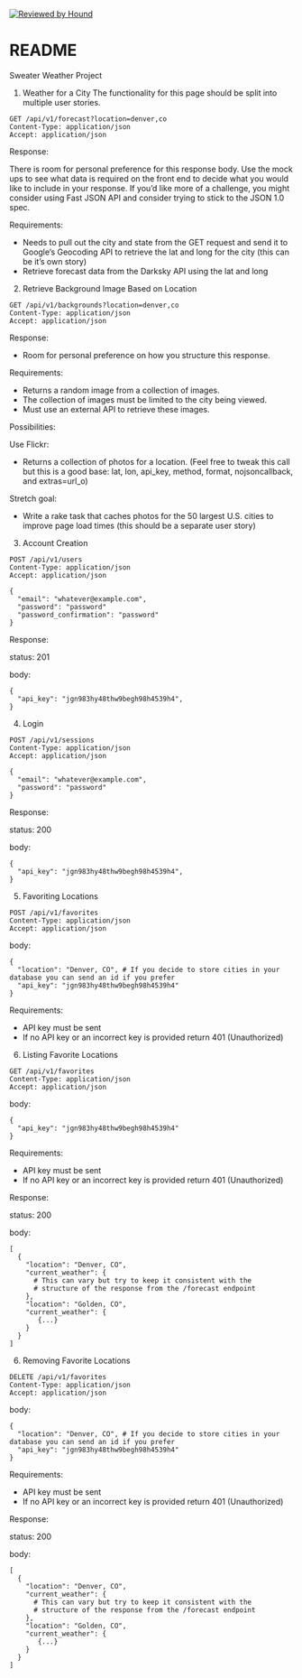 [![Reviewed by Hound](https://img.shields.io/badge/Reviewed_by-Hound-8E64B0.svg)](https://houndci.com)

# README

Sweater Weather Project
1. Weather for a City
The functionality for this page should be split into multiple user stories.
```
GET /api/v1/forecast?location=denver,co
Content-Type: application/json
Accept: application/json
```
Response:

There is room for personal preference for this response body. Use the mock ups to see what data is required on the front end to decide what you would like to include in your response. If you’d like more of a challenge, you might consider using Fast JSON API and consider trying to stick to the JSON 1.0 spec.

Requirements:

  - Needs to pull out the city and state from the GET request and send it to Google’s Geocoding API to retrieve the lat and long for the city (this can be it’s own story)
  - Retrieve forecast data from the Darksky API using the lat and long
 

2. Retrieve Background Image Based on Location
```
GET /api/v1/backgrounds?location=denver,co
Content-Type: application/json
Accept: application/json
```
Response:

  - Room for personal preference on how you structure this response.

Requirements:

  - Returns a random image from a collection of images.
  - The collection of images must be limited to the city being viewed.
  - Must use an external API to retrieve these images.

Possibilities:

Use Flickr:
 
 - Returns a collection of photos for a location.
(Feel free to tweak this call but this is a good base: lat, lon, api_key, method, format, nojsoncallback, and extras=url_o)

Stretch goal:

  - Write a rake task that caches photos for the 50 largest U.S. cities to improve page load times (this should be a separate user story)

3. Account Creation
```
POST /api/v1/users
Content-Type: application/json
Accept: application/json
```
```
{
  "email": "whatever@example.com",
  "password": "password"
  "password_confirmation": "password"
}
```
Response:

  status: 201
  
body:
```
{
  "api_key": "jgn983hy48thw9begh98h4539h4",
}
```

4. Login
```
POST /api/v1/sessions
Content-Type: application/json
Accept: application/json
```
```
{
  "email": "whatever@example.com",
  "password": "password"
}
```
Response:

  status: 200
  
body:
```
{
  "api_key": "jgn983hy48thw9begh98h4539h4",
}
```

5. Favoriting Locations
```
POST /api/v1/favorites
Content-Type: application/json
Accept: application/json
```
body:
```
{
  "location": "Denver, CO", # If you decide to store cities in your database you can send an id if you prefer
  "api_key": "jgn983hy48thw9begh98h4539h4"
}
```
Requirements:

  - API key must be sent
  - If no API key or an incorrect key is provided return 401 (Unauthorized)
  
6. Listing Favorite Locations
```
GET /api/v1/favorites
Content-Type: application/json
Accept: application/json
```
body:
```
{
  "api_key": "jgn983hy48thw9begh98h4539h4"
}
```

Requirements:

  - API key must be sent
  - If no API key or an incorrect key is provided return 401 (Unauthorized)

Response:

  status: 200
  
body:
```
[
  {
    "location": "Denver, CO",
    "current_weather": {
      # This can vary but try to keep it consistent with the
      # structure of the response from the /forecast endpoint
    },
    "location": "Golden, CO",
    "current_weather": {
       {...}
    }
  }
]
```

6. Removing Favorite Locations
```
DELETE /api/v1/favorites
Content-Type: application/json
Accept: application/json
```
body:
```
{
  "location": "Denver, CO", # If you decide to store cities in your database you can send an id if you prefer
  "api_key": "jgn983hy48thw9begh98h4539h4"
}
```

Requirements:

  - API key must be sent
  - If no API key or an incorrect key is provided return 401 (Unauthorized)
  
Response:

  status: 200
  
body:
```
[
  {
    "location": "Denver, CO",
    "current_weather": {
      # This can vary but try to keep it consistent with the
      # structure of the response from the /forecast endpoint
    },
    "location": "Golden, CO",
    "current_weather": {
       {...}
    }
  }
]
```
